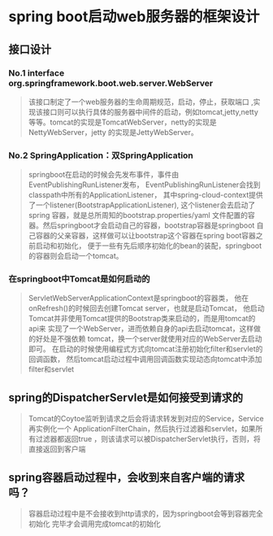 # spring boot启动web服务器的框架设计

## 接口设计

### **No.1 interface org.springframework.boot.web.server.WebServer**

>该接口制定了一个web服务器的生命周期规范，启动，停止，获取端口
,实现该接口则可以执行具体的服务器中间件的启动，例如tomcat,jetty,netty
等等。tomcat的实现是TomcatWebServer，netty的实现是NettyWebServer，jetty
的实现是JettyWebServer。

### **No.2 SpringApplication：双SpringApplication**

>springboot在启动的时候会先发布事件，事件由EventPublishingRunListener发布，
EventPublishingRunListener会找到classpath中所有的ApplicationListener，
其中spring-cloud-context提供了一个listener(BootstrapApplicationListener),
这个listener会去启动了spring 容器，就是总所周知的bootstrap.properties/yaml
文件配置的容器。然后springboot才会启动自己的容器，bootstrap容器是springboot
自己容器的父亲容器，这样做可以让bootstrap这个容器在spring boot容器之前启动和初始化，
便于一些有先后顺序初始化的bean的装配，springboot的容器则会启动一个tomcat。

### **在springboot中Tomcat是如何启动的**

>ServletWebServerApplicationContext是springboot的容器类，
他在onRefresh()的时候回去创建Tomcat server，也就是启动Tomcat，
他启动Tomcat并非使用Tomcat提供的Bootstrap类来启动的，而是用tomcat的api来
实现了一个WebServer，进而依赖自身的api去启动tomcat，这样做的好处是不强依赖
tomcat，换一个server就使用对应的WebServer去启动即可。
在启动的时候使用编程式方式向tomcat注册初始化filter和servlet的回调函数，
然后tomcat启动过程中调用回调函数实现动态向tomcat中添加filter和servlet

## **spring的DispatcherServlet是如何接受到请求的**

>Tomcat的Coytoe监听到请求之后会将请求转发到对应的Service，Service再实例化一个
ApplicationFilterChain，然后执行过滤器和servlet，如果所有过滤器都返回true
，则该请求可以被DispatcherServlet执行，否则，将直接返回到客户端

## **spring容器启动过程中，会收到来自客户端的请求吗？**

>容器启动过程中是不会接收到http请求的，因为springboot会等到容器完全初始化
完毕才会调用完成tomcat的初始化

